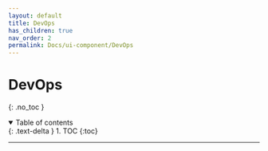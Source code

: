 ```yaml
---
layout: default
title: DevOps
has_children: true
nav_order: 2
permalink: Docs/ui-component/DevOps
---
```


#  DevOps

{: .no_toc }

<details open markdown="block">
  <summary>
    Table of contents
  </summary>
  {: .text-delta }
1. TOC
{:toc}
</details>

---


